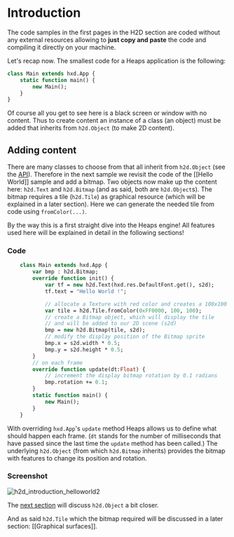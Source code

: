 # Introduction 

The code samples in the first pages in the H2D section are coded without any external resources allowing to **just copy and paste** the code and compiling it directly on your machine.

Let's recap now. The smallest code for a Heaps application is the following:

```haxe
class Main extends hxd.App {
    static function main() {
        new Main();
    }
}
```
Of course all you get to see here is a black screen or window with no content. Thus to create content an instance of a class (an object) must be added that inherits from `h2d.Object` (to make 2D content).

## Adding content
There are many classes to choose from that all inherit from `h2d.Object` (see the [API](https://heaps.io/api/h2d/Object.html)). Therefore in the next sample we revisit the code of the [[Hello World]] sample and add a bitmap. Two objects now make up the content here: `h2d.Text` and `h2d.Bitmap` (and as said, both are `h2d.Object`s). The bitmap requires a tile (`h2d.Tile`) as graphical resource (which will be explained in a later section). Here we can generate the needed tile from code using `fromColor(...)`.

By the way this is a first straight dive into the Heaps engine! All features used here will be explained in detail in the following sections!

### Code

```haxe
    class Main extends hxd.App {
        var bmp : h2d.Bitmap;
        override function init() {
            var tf = new h2d.Text(hxd.res.DefaultFont.get(), s2d);
            tf.text = "Hello World !";

            // allocate a Texture with red color and creates a 100x100 Tile from it
            var tile = h2d.Tile.fromColor(0xFF0000, 100, 100);
            // create a Bitmap object, which will display the tile
            // and will be added to our 2D scene (s2d)
            bmp = new h2d.Bitmap(tile, s2d);
            // modify the display position of the Bitmap sprite
            bmp.x = s2d.width * 0.5;
            bmp.y = s2d.height * 0.5;
        }
        // on each frame
        override function update(dt:Float) {
            // increment the display bitmap rotation by 0.1 radians
            bmp.rotation += 0.1;
        }
        static function main() {
            new Main();
        }
    }
```

With overriding `hxd.App`'s `update` method Heaps allows us to define what should happen each frame. (`dt` stands for the number of milliseconds that have passed since the last time the `update` method has been called.)
The underlying `h2d.Object` (from which `h2d.Bitmap` inherits) provides the bitmap with features to change its position and rotation.

### Screenshot

![h2d_introduction_helloworld2](https://user-images.githubusercontent.com/88530062/174428357-45f857ed-30bf-450d-99b6-72051f5b0b83.png)

The [next section](Objects) will discuss `h2d.Object` a bit closer.

And as said `h2d.Tile` which the bitmap required will be discussed in a later section: [[Graphical surfaces]].
